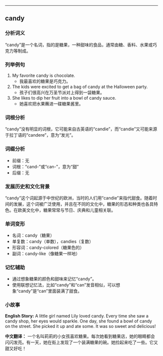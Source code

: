 
---------------
## candy
### 分析词义
“candy”是一个名词，指的是糖果，一种甜味的食品，通常由糖、香料、水果或巧克力等制成。

### 列举例句
1. My favorite candy is chocolate.
   - 我最喜欢的糖果是巧克力。
2. The kids were excited to get a bag of candy at the Halloween party.
   - 孩子们很高兴在万圣节派对上得到一袋糖果。
3. She likes to dip her fruit into a bowl of candy sauce.
   - 她喜欢把水果蘸进一碟糖果酱里。

### 词根分析
“candy”没有明显的词根，它可能来自古英语的“candie”，而“candie”又可能来源于拉丁语的“candere”，意为“发光”。

### 词缀分析
- 前缀：无
- 词根：“cand-”或“can-”，意为“甜”
- 后缀：无

### 发展历史和文化背景
“candy”这个词起源于中世纪的欧洲，当时的人们用“candie”来指代甜食。随着时间的发展，这个词被广泛使用，并且在不同的文化中，糖果的形态和种类也各具特色。在欧美文化中，糖果常常与节日、庆典和儿童相关联。

### 单词变形
- 名词：candy（糖果）
- 单复数：candy（单数），candies（复数）
- 形容词：candy-colored（糖果色的）
- 副词：candy-like（像糖果一样地）

### 记忆辅助
- 通过想象糖果的颜色和甜味来记忆“candy”。
- 使用联想记忆法，比如“candy”和“can”发音相似，可以想象“candy”是“can”里面装满了甜食。

### 小故事
**English Story:**
A little girl named Lily loved candy. Every time she saw a candy shop, her eyes would sparkle. One day, she found a bowl of candy on the street. She picked it up and ate some. It was so sweet and delicious!

**中文翻译：**
一个名叫莉莉的小女孩喜欢糖果。每次她看到糖果店，她的眼睛都会闪闪发亮。有一天，她在街上发现了一个装满糖果的碗。她捡起来吃了一些。它又甜又好吃！


